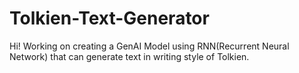 # Tolkien-Text-Generator
Hi! 
Working on creating a GenAI Model using RNN(Recurrent Neural Network) that can generate text in writing style of Tolkien.
